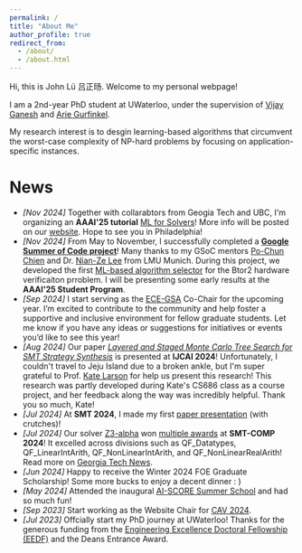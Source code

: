 ```yaml
---
permalink: /
title: "About Me"
author_profile: true
redirect_from: 
  - /about/
  - /about.html
---
```


Hi, this is John Lü 吕正旸. Welcome to my personal webpage!

I am a 2nd-year PhD student at UWaterloo, under the supervision of 
[Vijay Ganesh](https://vganesh1.github.io/) and [Arie Gurfinkel](https://arieg.bitbucket.io/). 

<!-- I am also collarbating with [Florin Manea](https://flmanea.blogspot.com/)'s group at the Universty of Göttingen 
and [Dirk Beyer](https://www.sosy-lab.org/)'s group at LMU Munich.  -->

My research interest is to desgin learning-based algorithms that circumvent the worst-case complexity 
of NP-hard problems by focusing on application-specific instances.

<!-- - Algorithm Selection and [Strategy Synthesis](https://www.ijcai.org/proceedings/2024/0211.pdf) for SMT
- [Algorithm Selection for Verification](https://summerofcode.withgoogle.com/programs/2024/projects/FGmF8gS3)
- Machine Learning for SAT heuristics -->

<!-- Experiences
====== -->


News
======
- *[Nov 2024]*  Together with collarabtors from Geogia Tech and UBC, I'm organizing an **AAAI'25 tutorial** [ML for Solvers](https://ml-for-solvers.github.io/)! More info will be posted on our [website](https://ml-for-solvers.github.io/). Hope to see you in Philadelphia!
- *[Nov 2024]*  From May to November, I successfully completed a [**Google Summer of Code project**](https://summerofcode.withgoogle.com/programs/2024/projects/FGmF8gS3)! Many thanks to my GSoC mentors [Po-Chun Chien](https://www.sosy-lab.org/people/chien/) and Dr. [Nian-Ze Lee](https://nianzelee.github.io/) from LMU Munich. During this project, we developed the first [ML-based algorithm selector](https://gitlab.com/sosy-lab/software/btor2-select) for the Btor2 hardware verificaiton prroblem. I will be presenting some early results at the **AAAI'25 Student Program**.
- *[Sep 2024]*  I start serving as the [ECE-GSA](https://uwaterloo.ca/electrical-computer-engineering-graduate-student-association/) Co-Chair for the upcoming year. I’m excited to contribute to the community and help foster a supportive and inclusive environment for fellow graduate students. Let me know if you have any ideas or suggestions for initiatives or events you’d like to see this year!
- *[Aug 2024]*  Our paper *[Layered and Staged Monte Carlo Tree Search for SMT Strategy Synthesis](https://www.ijcai.org/proceedings/2024/0211.pdf)* is presented at **IJCAI 2024**! Unfortunately, I couldn't travel to Jeju Island due to a broken ankle, but I'm super grateful to Prof. [Kate Larson](https://cs.uwaterloo.ca/~klarson/index.html) for help us present this research! This research was partly developed during Kate's CS686 class as a course project, and her feedback along the way was incredibly helpful. Thank you so much, Kate!
- *[Jul 2024]*  At **SMT 2024**, I made my first [paper presentation](https://easychair.org/smart-slide/slide/p8zq#) (with crutches)! 
- *[Jul 2024]*  Our solver [Z3-alpha](https://github.com/JohnLyu2/z3alpha) won [multiple awards](https://drive.google.com/file/d/1dEeJFfzjJz4vp-mU5XiGnR-hHJdsU1QZ/view?usp=sharing) at **SMT-COMP 2024**! It excelled across divisions such as QF_Datatypes, QF_LinearIntArith, QF_NonLinearIntArith, and QF_NonLinearRealArith! Read more on [Georgia Tech News](https://research.gatech.edu/award-winning-software-tool-uses-innovative-approach). 
- *[Jun 2024]*  Happy to receive the Winter 2024 FOE Graduate Scholarship! Some more bucks to enjoy a decent dinner : )
- *[May 2024]*  Attended the inaugural [AI-SCORE Summer School](https://ai-score.github.io/) and had so much fun!
- *[Sep 2023]*  Start working as the Website Chair for [CAV 2024](https://i-cav.org/2024/).
- *[Jul 2023]*  Offcially start my PhD journey at UWaterloo! Thanks for the generous funding from the [Engineering Excellence Doctoral Fellowship (EEDF)](https://uwaterloo.ca/graduate-studies-postdoctoral-affairs/awards/engineering-excellence-masters-and-doctoral-fellowships-eemf) and the Deans Entrance Award. 
